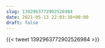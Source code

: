 ```yaml
---
slug: 1392963772902526984
date: 2021-05-13 22:03:38+00:00
draft: false
---
```


{{< tweet 1392963772902526984 >}}
